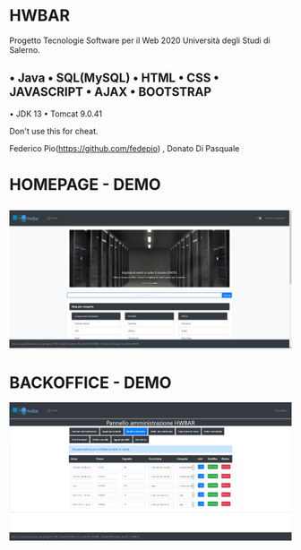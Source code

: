 # HWBAR
Progetto Tecnologie Software per il Web  2020 Università degli Studi di Salerno.

• Java
• SQL(MySQL)
• HTML
• CSS
• JAVASCRIPT
• AJAX
• BOOTSTRAP
----------------
• JDK 13 
• Tomcat 9.0.41

Don't use this for cheat.

Federico Pio(https://github.com/fedepio) , 
Donato Di Pasquale

# HOMEPAGE - DEMO
![picture](immagini-demo/home.png)
----------------------------------
# BACKOFFICE - DEMO
![picture](immagini-demo/backoffice.png)
